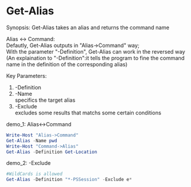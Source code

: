 # Get-Alias

Synopsis:
Get-Alias takes an alias and returns the command name  

Alias <-> Command:  
Defautly, Get-Alias outputs in "Alias->Command" way;  
With the parameter "-Definition", Get-Alias can work in the reversed way  
(An explaination to "-Definition":it tells the program to fine the command name in the definition of the corresponding alias)  

Key Parameters:
1. -Definition
2. -Name  
   specifics the target alias  
3. -Exclude  
   excludes some results that matchs some certain conditions
   
   
demo_1: Alias<->Command
```powershell
Write-Host "Alias->Command"
Get-Alias -Name pwd
Write-Host "Command->Alias"
Get-Alias -Definition Get-Location
```
demo_2: -Exclude
```powershell
#WildCards is allowed
Get-Alias -Definition "*-PSSession" -Exclude e*
```
 